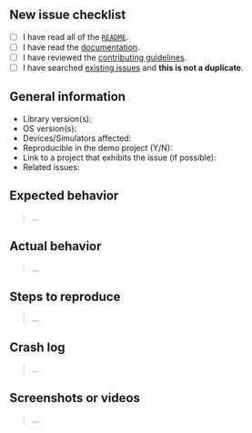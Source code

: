 ## New issue checklist
<!-- Before submitting this issue, make sure you have done the following -->

- [ ] I have read all of the [`README`](https://github.com/jessesquires/PresenterKit/blob/develop/README.md).
- [ ] I have read the [documentation](http://www.jessesquires.com/PresenterKit/).
- [ ] I have reviewed the [contributing guidelines](https://github.com/jessesquires/HowToContribute).
- [ ] I have searched [existing issues](https://github.com/jessesquires/PresenterKit/issues?q=is%3Aissue+sort%3Acreated-desc) and **this is not a duplicate**.

## General information

- Library version(s):
- OS version(s):
- Devices/Simulators affected:
- Reproducible in the demo project (Y/N):
- Link to a project that exhibits the issue (if possible):
- Related issues:

## Expected behavior

> ...

## Actual behavior

> ...

## Steps to reproduce

> ...

## Crash log
<!-- Can you provide a crash log? -->

>...

## Screenshots or videos
<!-- Can you provide screenshots, GIFs, or videos showing the issue? -->

> ...
